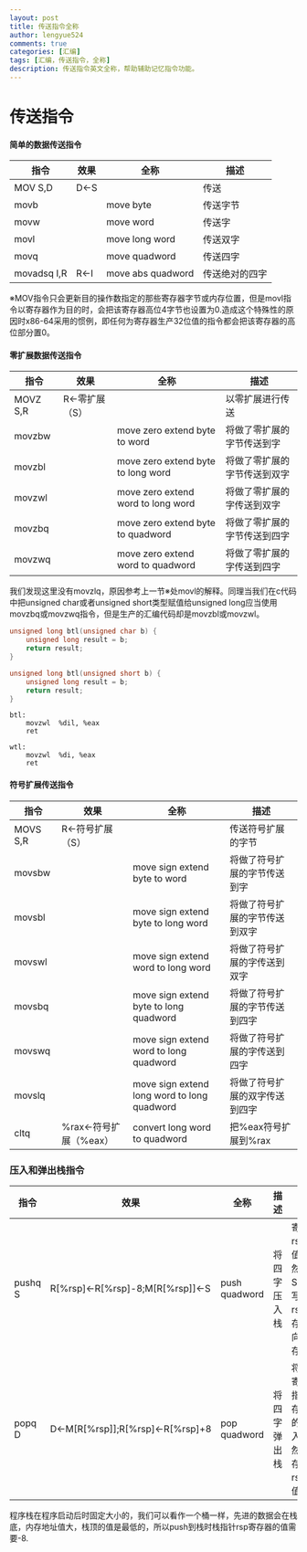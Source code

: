 ```yaml
---
layout: post
title: 传送指令全称
author: lengyue524
comments: true
categories: [汇编]
tags: [汇编，传送指令，全称]
description: 传送指令英文全称，帮助辅助记忆指令功能。
---
```


# 传送指令

#### 简单的数据传送指令

| 指令        | 效果 | 全称              | 描述           |
| ----------- | ---- | ----------------- | -------------- |
| MOV S,D     | D←S  |                   | 传送           |
| movb        |      | move byte         | 传送字节       |
| movw        |      | move word         | 传送字         |
| movl        |      | move long word    | 传送双字       |
| movq        |      | move quadword     | 传送四字       |
| movadsq I,R | R←I  | move abs quadword | 传送绝对的四字 |

※MOV指令只会更新目的操作数指定的那些寄存器字节或内存位置，但是movl指令以寄存器作为目的时，会把该寄存器高位4字节也设置为0.造成这个特殊性的原因时x86-64采用的惯例，即任何为寄存器生产32位值的指令都会把该寄存器的高位部分置0。

#### 零扩展数据传送指令

| 指令     | 效果          | 全称                               | 描述                         |
| -------- | ------------- | ---------------------------------- | ---------------------------- |
| MOVZ S,R | R←零扩展（S） |                                    | 以零扩展进行传送             |
| movzbw   |               | move zero extend byte to word      | 将做了零扩展的字节传送到字   |
| movzbl   |               | move zero extend byte to long word | 将做了零扩展的字节传送到双字 |
| movzwl   |               | move zero extend word to long word | 将做了零扩展的字传送到双字   |
| movzbq   |               | move zero extend byte to quadword  | 将做了零扩展的字节传送到四字 |
| movzwq   |               | move zero extend word to quadword  | 将做了零扩展的字传送到四字   |

我们发现这里没有movzlq，原因参考上一节※处movl的解释。同理当我们在c代码中把unsigned char或者unsigned short类型赋值给unsigned long应当使用movzbq或movzwq指令，但是生产的汇编代码却是movzbl或movzwl。

```c
unsigned long btl(unsigned char b) {
	unsigned long result = b;
	return result;
}

unsigned long btl(unsigned short b) {
	unsigned long result = b;
	return result;
}
```

```assembly
btl:
	movzwl	%dil, %eax
	ret

wtl:
    movzwl	%di, %eax
    ret
```



#### 符号扩展传送指令

| 指令     | 效果                  | 全称                                        | 描述                           |
| -------- | --------------------- | ------------------------------------------- | ------------------------------ |
| MOVS S,R | R←符号扩展（S）       |                                             | 传送符号扩展的字节             |
| movsbw   |                       | move sign extend byte to word               | 将做了符号扩展的字节传送到字   |
| movsbl   |                       | move sign extend byte to long word          | 将做了符号扩展的字节传送到双字 |
| movswl   |                       | move sign extend word to long word          | 将做了符号扩展的字传送到双字   |
| movsbq   |                       | move sign extend byte to long quadword      | 将做了符号扩展的字节传送到四字 |
| movswq   |                       | move sign extend word to long quadword      | 将做了符号扩展的字传送到四字   |
| movslq   |                       | move sign extend long word to long quadword | 将做了符号扩展的双字传送到四字 |
| cltq     | %rax←符号扩展（%eax） | convert long word to quadword               | 把%eax符号扩展到%rax           |

### 压入和弹出栈指令

| 指令    | 效果                           | 全称          | 描述         | 解释                                                    |
| ------- | ------------------------------ | ------------- | ------------ | ------------------------------------------------------- |
| pushq S | R[%rsp]←R[%rsp]-8;M[R[%rsp]]←S | push quadword | 将四字压入栈 | 寄存器rsp的值-8，然后将S的值写入rsp寄存器指向的内存地址 |
| popq D  | D←M[R[%rsp]];R[%rsp]←R[%rsp]+8 | pop quadword  | 将四字弹出栈 | 将rsp寄存之指向内存地址的值写入D，然后寄存器rsp的值+8   |

程序栈在程序启动后时固定大小的，我们可以看作一个桶一样，先进的数据会在栈底，内存地址值大，栈顶的值是最低的，所以push到栈时栈指针rsp寄存器的值需要-8.

